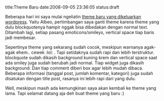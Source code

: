 title:Theme Baru
date:2008-09-05 23:36:05
status:draft

Beberapa hari ini saya mulai ngeliatin <a href="http://en.blog.wordpress.com/2008/09/03/albeo-theme-launch/">theme baru yang dikeluarkan wordpress</a>. Yaitu Albeo, pertimbangan saya ganti theme karena theme yang dulu blockquotenya hampir nggak bisa dibedakan dengan normal text. Ditambah lagi, setiap pasang emoticons/smileys, vertical space tiap baris jadi membesar.

Sepertinya theme yang sekarang sudah cocok, meskipun warnanya agak-agak ehem.. cewek :lol: . Tapi setidaknya sudah rapi dan lebih terstruktur. blockquote sudah dikasih background kuning krem dan vertical space saat ada smiley juga sudah berubah jadi normal. Tiap widget juga dikasih background. Dan tiap comment diberi box agar lebih mudah dibaca. Beberapa informasi (tanggal post, jumlah komentar, kategori) juga sudah disatukan dengan title post, rasanya ini lebih rapi dari yang dulu.

Well, meskipun masih ada kemungkinan saya akan kembali ke theme yang lama. Tapi selamat datang aja deh buat theme yang baru :)